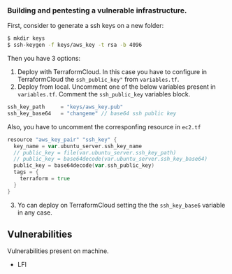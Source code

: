 ### Building and pentesting a vulnerable infrastructure.

First, consider to generate a ssh keys on a new folder:

```sh
$ mkdir keys
$ ssh-keygen -f keys/aws_key -t rsa -b 4096
```

Then you have 3 options:

1. Deploy with TerraformCloud. In this case you have to configure in TerraformCloud the `ssh_public_key"` from `variables.tf`.
2. Deploy from local. Uncomment one of the below variables present in `variables.tf`. Comment the `ssh_public_key` variables block.

```go
ssh_key_path     = "keys/aws_key.pub"
ssh_key_base64   = "changeme" // base64 ssh public key
```

Also, you have to uncomment the corresponfing resource in `ec2.tf`

```go
resource "aws_key_pair" "ssh_key" {
  key_name = var.ubuntu_server.ssh_key_name
  // public_key = file(var.ubuntu_server.ssh_key_path)
  // public_key = base64decode(var.ubuntu_server.ssh_key_base64)
  public_key = base64decode(var.ssh_public_key)
  tags = {
    terraform = true
  }
}
```

3. Yo can deploy on TerraformCloud setting the the `ssh_key_base6` variable in any case.

## Vulnerabilities

Vulnerabilities present on machine.

- LFI
